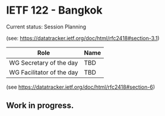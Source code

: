 # IETF 122 - Bangkok
Current status: Session Planning

(see: https://datatracker.ietf.org/doc/html/rfc2418#section-3.1)

| Role | Name |
|---------|---------|
| WG Secretary of the day | TBD |
| WG Facilitator of the day | TBD |

(see https://datatracker.ietf.org/doc/html/rfc2418#section-6)

## Work in progress.


